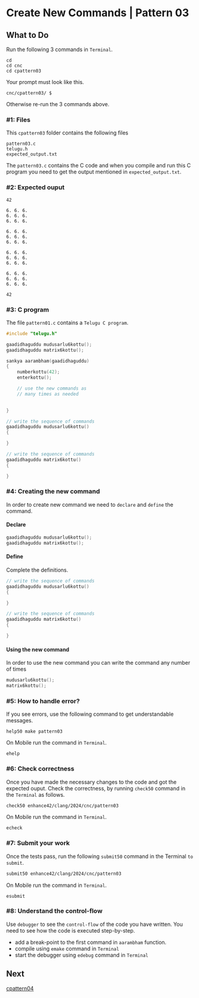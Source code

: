Create New Commands | Pattern 03
================================

What to Do
----------
Run the following 3 commands in `Terminal`.

    cd
    cd cnc
    cd cpattern03

Your prompt must look like this.

    cnc/cpattern03/ $

Otherwise re-run the 3 commands above.


### #1: Files
This `cpattern03` folder contains the following files
```
pattern03.c
telugu.h
expected_output.txt
```
The `pattern03.c` contains the C code and when you compile and run this C program you need to get the output mentioned in `expected_output.txt`.

### #2: Expected ouput
```
42

6. 6. 6.
6. 6. 6.
6. 6. 6.

6. 6. 6.
6. 6. 6.
6. 6. 6.

6. 6. 6.
6. 6. 6.
6. 6. 6.

6. 6. 6.
6. 6. 6.
6. 6. 6.

42

```

### #3: C program
The file `pattern01.c` contains a `Telugu C program`.
```c
#include "telugu.h"

gaadidhaguddu mudusarlu6kottu();
gaadidhaguddu matrix6kottu();

sankya aarambham(gaadidhaguddu)
{
    numberkottu(42);
    enterkottu();

    // use the new commands as
    // many times as needed
    

}

// write the sequence of commands
gaadidhaguddu mudusarlu6kottu()
{

}

// write the sequence of commands
gaadidhaguddu matrix6kottu()
{

}

```

### #4: Creating the new command
In order to create new command we need to `declare` and `define` the command.

#### Declare
```c
gaadidhaguddu mudusarlu6kottu();
gaadidhaguddu matrix6kottu();
```

#### Define
Complete the definitions.
```c
// write the sequence of commands
gaadidhaguddu mudusarlu6kottu()
{

}

// write the sequence of commands
gaadidhaguddu matrix6kottu()
{

}
```

#### Using the new command
In order to use the new command you can write the command any number of times
```c
mudusarlu6kottu();
matrix6kottu();
```

### #5: How to handle error?
If you see errors, use the following command to get understandable messages. 
```
help50 make pattern03
```
On Mobile run the command in `Terminal`.
```
ehelp
```

### #6: Check correctness
Once you have made the necessary changes to the code and got the expected ouput. Check the correctness, by running `check50` command in the `Terminal` as follows.  
```bash
check50 enhance42/clang/2024/cnc/pattern03
```
On Mobile run the command in `Terminal`.
```
echeck
```

### #7: Submit your work
Once the tests pass, run the following `submit50` command in the Terminal `to submit`.
```bash
submit50 enhance42/clang/2024/cnc/pattern03
```
On Mobile run the command in `Terminal`.
```
esubmit
```

### #8: Understand the control-flow
Use `debugger` to see the `control-flow` of the code you have written. You need to see how the code is executed step-by-step.
+ add a break-point to the first command in `aarambham` function.
+ compile using `emake` command in `Terminal`
+ start the debugger using `edebug` command in `Terminal`

Next
----
[cpattern04](../cpattern04/)

